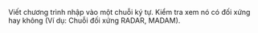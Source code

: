  Viết chương trình nhập vào một chuỗi ký tự. Kiểm tra xem nó có đối xứng hay không 
(Ví dụ: Chuỗi đối xứng RADAR, MADAM).